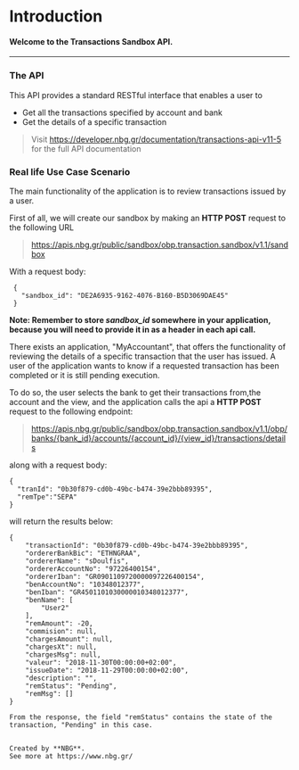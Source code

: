 # **Introduction**
#### Welcome to the Transactions Sandbox API.

------------------------------------------------------------------------------------------

### The API
This API provides a standard RESTful interface that enables a user to
* Get all the transactions specified by account and bank
* Get the details of a specific transaction

> Visit https://developer.nbg.gr/documentation/transactions-api-v11-5
> for the full API documentation

### Real life Use Case Scenario

The main functionality of the application is to review transactions issued by a user.

First of all, we will create our sandbox by making an **HTTP POST** request to the following URL
> https://apis.nbg.gr/public/sandbox/obp.transaction.sandbox/v1.1/sandbox

With a request body:
```
 {
   "sandbox_id": "DE2A6935-9162-4076-B160-B5D3069DAE45"
 }
``` 

**Note: Remember to store *sandbox_id* somewhere in your application, because you will need to provide it in as a header
in each api call.**


There exists an application, "MyAccountant", that offers the functionality of reviewing the details of a specific transaction that the user has issued. A user of the application wants to know if a requested transaction has been completed 
or it is still pending execution.

To do so, the user selects the bank to get their transactions from,the account and the view, and the application calls the api a **HTTP POST** request to the following endpoint:
> https://apis.nbg.gr/public/sandbox/obp.transaction.sandbox/v1.1/obp/banks/{bank_id}/accounts/{account_id}/{view_id}/transactions/details

along with a request body:
```
{
  "tranId": "0b30f879-cd0b-49bc-b474-39e2bbb89395",
  "remTpe":"SEPA"
}
```
will return the results below:

```
{
    "transactionId": "0b30f879-cd0b-49bc-b474-39e2bbb89395",
    "ordererBankBic": "ETHNGRAA",
    "ordererName": "sDoulfis",
    "ordererAccountNo": "97226400154",
    "ordererIban": "GR0901109720000097226400154",
    "benAccountNo": "10348012377",
    "benIban": "GR4501101030000010348012377",
    "benName": [
        "User2"
    ],
    "remAmount": -20,
    "commision": null,
    "chargesAmount": null,
    "chargesXt": null,
    "chargesMsg": null,
    "valeur": "2018-11-30T00:00:00+02:00",
    "issueDate": "2018-11-29T00:00:00+02:00",
    "description": "",
    "remStatus": "Pending",
    "remMsg": []
}

From the response, the field "remStatus" contains the state of the transaction, "Pending" in this case.


Created by **NBG**. 
See more at https://www.nbg.gr/